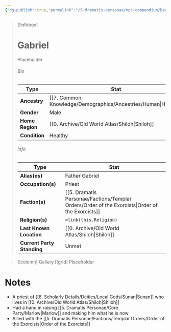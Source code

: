 ```yaml
---
{"dg-publish":true,"permalink":"/5-dramatis-personae/npc-compendium/background/gabriel/","noteIcon":""}
---
```



> [!infobox]
> # Gabriel
> Placeholder
> ###### Bio
> Type |  Stat |
> ---|---|
> **Ancestry** | [[7. Common Knowledge/Demographics/Ancestries/Human\|Human]] |
> **Gender** | Male |
> **Home Region** | [[0. Archive/Old World Atlas/Shiloh\|Shiloh]] |
> **Condition** | Healthy |
> ###### Info
> Type |  Stat |
> ---|---|
> **Alias(es)** | Father Gabriel |
> **Occupation(s)** | Priest |
> **Faction(s)** | [[5. Dramatis Personae/Factions/Templar Orders/Order of the Exorcists\|Order of the Exorcists]] |
> **Religion(s)** | `=link(this.Religion)` |
> **Last Known Location** | [[0. Archive/Old World Atlas/Shiloh\|Shiloh]] |
> **Current Party Standing** | Unmet |

> [!column] Gallery 
> [!grid] 
> Placeholder

# Notes

- A priest of [[8. Scholarly Details/Deities/Local Gods/Sunan\|Sunan]] who lives in [[0. Archive/Old World Atlas/Shiloh\|Shiloh]] 
- Had a hand in raising [[5. Dramatis Personae/Core Party/Marlow\|Marlow]] and making him what he is now 
- Allied with the [[5. Dramatis Personae/Factions/Templar Orders/Order of the Exorcists\|Order of the Exorcists]] 

